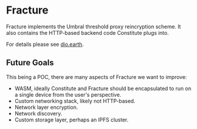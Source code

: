 # Fracture

Fracture implements the Umbral threshold proxy reincryption scheme. It also
contains the HTTP-based backend code Constitute plugs into.

For details please see [dio.earth](https://dio.earth).

## Future Goals

This being a POC, there are many aspects of Fracture we want to improve:

- WASM, ideally Constitute and Fracture should be encapsulated to run on a single device from the user's perspective.
- Custom networking stack, likely not HTTP-based.
- Network layer encryption.
- Network discovery.
- Custom storage layer, perhaps an IPFS cluster.
